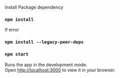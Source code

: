 Install Package dependency
### `npm install`
If error
### ``npm install --legacy-peer-deps``
### `npm start`

Runs the app in the development mode.\
Open [http://localhost:3000](http://localhost:3000) to view it in your browser.
